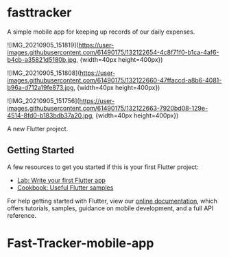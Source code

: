 
# fasttracker

A simple mobile app for keeping up records of our daily expenses.

![IMG_20210905_151819](https://user-images.githubusercontent.com/61490175/132122654-4c8f71f0-b1ca-4af6-b4cb-a35821d5180b.jpg, {width=40px height=400px})

![IMG_20210905_151808](https://user-images.githubusercontent.com/61490175/132122660-47ffaccd-a8b6-4081-b96a-d712a19fe873.jpg, {width=40px height=400px})

![IMG_20210905_151756](https://user-images.githubusercontent.com/61490175/132122663-7920bd08-129e-4514-8fd0-b183bdb37a20.jpg, {width=40px height=400px})


A new Flutter project.

## Getting Started

A few resources to get you started if this is your first Flutter project:

- [Lab: Write your first Flutter app](https://flutter.dev/docs/get-started/codelab)
- [Cookbook: Useful Flutter samples](https://flutter.dev/docs/cookbook)

For help getting started with Flutter, view our
[online documentation](https://flutter.dev/docs), which offers tutorials,
samples, guidance on mobile development, and a full API reference.
# Fast-Tracker-mobile-app


